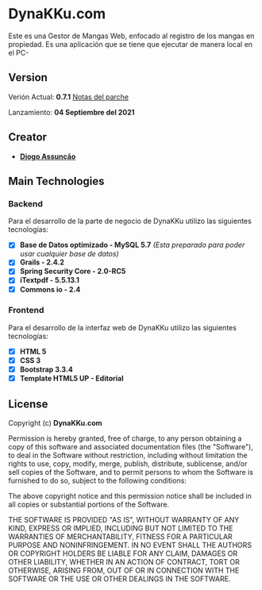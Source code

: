 DynaKKu.com
==========
Este es una Gestor de Mangas Web, enfocado al registro de los mangas en propiedad. Es una aplicación que se tiene que ejecutar de manera local en el PC-
## Version
Verión Actual: **0.7.1** [Notas del parche](https://github.com/Thekiso10/DynaKKu/releases/tag/v0.7.1-beta)

Lanzamiento: **04 Septiembre del 2021**
## Creator
  * [**Diogo Assunção**](https://github.com/Thekiso10)

## Main Technologies
### Backend
Para el desarrollo de la parte de negocio de DynaKKu utilizo las siguientes tecnologías:
- [X] **Base de Datos optimizado - MySQL 5.7** *(Esta preparado para poder usar cualquier base de datos)*
- [X] **Grails - 2.4.2**
- [X] **Spring Security Core - 2.0-RC5**
- [X] **iTextpdf - 5.5.13.1**
- [X] **Commons io - 2.4**
### Frontend
Para el desarrollo de la interfaz web de DynaKKu utilizo las siguientes tecnologías:
- [X] **HTML 5**
- [X] **CSS 3**
- [X] **Bootstrap 3.3.4**
- [X] **Template HTML5 UP - Editorial**

## License
Copyright (c) **DynaKKu.com**

Permission is hereby granted, free of charge, to any person obtaining a copy
of this software and associated documentation files (the "Software"), to deal
in the Software without restriction, including without limitation the rights
to use, copy, modify, merge, publish, distribute, sublicense, and/or sell
copies of the Software, and to permit persons to whom the Software is
furnished to do so, subject to the following conditions:

The above copyright notice and this permission notice shall be included in all
copies or substantial portions of the Software.

THE SOFTWARE IS PROVIDED "AS IS", WITHOUT WARRANTY OF ANY KIND, EXPRESS OR
IMPLIED, INCLUDING BUT NOT LIMITED TO THE WARRANTIES OF MERCHANTABILITY,
FITNESS FOR A PARTICULAR PURPOSE AND NONINFRINGEMENT. IN NO EVENT SHALL THE
AUTHORS OR COPYRIGHT HOLDERS BE LIABLE FOR ANY CLAIM, DAMAGES OR OTHER
LIABILITY, WHETHER IN AN ACTION OF CONTRACT, TORT OR OTHERWISE, ARISING FROM,
OUT OF OR IN CONNECTION WITH THE SOFTWARE OR THE USE OR OTHER DEALINGS IN THE
SOFTWARE.
